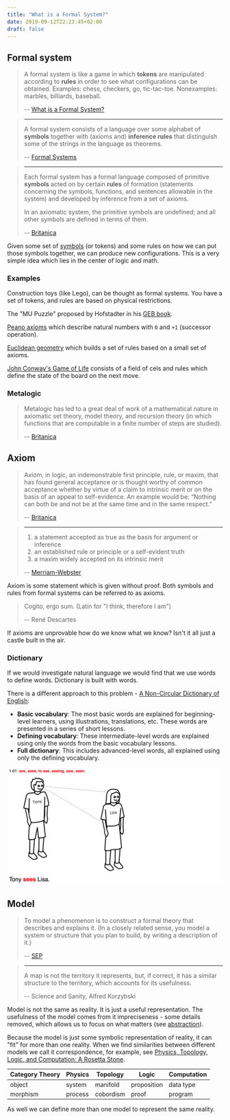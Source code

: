 ```yaml
---
title: "What is a Formal System?"
date: 2019-09-12T22:23:45+02:00
draft: false
---
```


## Formal system

> A formal system is like a game in which **tokens** are manipulated according to **rules** in order to see what configurations can be obtained. Examples: chess, checkers, go, tic-tac-toe. Nonexamples: marbles, billiards, baseball.
>
> -- [What is a Formal System?](https://www.cs.indiana.edu/~port/teach/641/formal.sys.haug.html)

> ---
>
> A formal system consists of a language over some alphabet of **symbols** together with (axioms and) **inference rules** that distinguish some of the strings in the language as theorems.
>
> -- [Formal Systems](https://cs.lmu.edu/~ray/notes/formalsystems/)

> ---
>
> Each formal system has a formal language composed of primitive **symbols** acted on by certain **rules** of formation (statements concerning the symbols, functions, and sentences allowable in the system) and developed by inference from a set of axioms.
>
> In an axiomatic system, the primitive symbols are undefined; and all other symbols are defined in terms of them.
>
> -- [Britanica](https://www.britannica.com/topic/formal-system)

Given some set of [symbols](/posts/symbolic-thinking) (or tokens) and some rules on how we can put those symbols together, we can produce new configurations. This is a very simple idea which lies in the center of logic and math.

### Examples

Construction toys (like Lego), can be thought as formal systems. You have a set of tokens, and rules are based on physical restrictions.

The "MU Puzzle" proposed by Hofstadter in his [GEB book](https://ocw.mit.edu/high-school/humanities-and-social-sciences/godel-escher-bach/video-lectures/lecture-1-video/).

[Peano axioms](https://www.britannica.com/science/Peano-axioms) which describe natural numbers with `0` and `+1` (successor operation).

[Euclidean geometry](https://archive.org/details/firstsixbooksofe00byrn/page/n6) which builds a set of rules based on a small set of axioms.

[John Conway's Game of Life](https://bitstorm.org/gameoflife/) consists of a field of cels and rules which define the state of the board on the next move.

### Metalogic

> Metalogic has led to a great deal of work of a mathematical nature in axiomatic set theory, model theory, and recursion theory (in which functions that are computable in a finite number of steps are studied).
>
> -- [Britanica](https://www.britannica.com/topic/metalogic/Influences-in-other-directions)

## Axiom

> Axiom, in logic, an indemonstrable first principle, rule, or maxim, that has found general acceptance or is thought worthy of common acceptance whether by virtue of a claim to intrinsic merit or on the basis of an appeal to self-evidence. An example would be: “Nothing can both be and not be at the same time and in the same respect.”
>
> -- [Britanica](https://www.britannica.com/topic/axiom)

> ---
>
> 1. a statement accepted as true as the basis for argument or inference
> 2. an established rule or principle or a self-evident truth
> 3. a maxim widely accepted on its intrinsic merit
>
> -- [Merriam-Webster](https://www.merriam-webster.com/dictionary/axiom)

Axiom is some statement which is given without proof. Both symbols and rules from formal systems can be referred to as axioms.

> Cogito, ergo sum. (Latin for "I think, therefore I am")
>
> -- René Descartes

If axioms are unprovable how do we know what we know? Isn't it all just a castle built in the air.

### Dictionary

If we would investigate natural language we would find that we use words to define words. Dictionary is built with words.

There is a different approach to this problem - [A Non-Circular Dictionary of English](http://learnthesewordsfirst.com/about/what-is-a-multi-layer-dictionary.html):

- **Basic vocabulary**: The most basic words are explained for beginning-level learners, using illustrations, translations, etc. These words are presented in a series of short lessons.
- **Defining vocabulary**: These intermediate-level words are explained using only the words from the basic vocabulary lessons.
- **Full dictionary**: This includes advanced-level words, all explained using only the defining vocabulary.

![Tony sees Lisa](./learnthesewordsfirst.png)

## Model

> To model a phenomenon is to construct a formal theory that describes and explains it. (In a closely related sense, you model a system or structure that you plan to build, by writing a description of it.)
>
> -- [SEP](https://plato.stanford.edu/entries/model-theory/)

> ---
>
> A map is not the territory it represents, but, if correct, it has a similar structure to the territory, which accounts for its usefulness.
>
> -- Science and Sanity, Alfred Korzybski

Model is not the same as reality. It is just a useful representation. The usefulness of the model comes from it impreciseness - some details removed, which allows us to focus on what matters (see [abstraction](/posts/abstraction)).

Because the model is just some symbolic representation of reality, it can "fit" for more than one reality. When we find similarities between different models we call it correspondence, for example, see [Physics, Topology, Logic, and Computation: A Rosetta Stone](https://arxiv.org/pdf/0903.0340.pdf).

| Category Theory | Physics | Topology  | Logic       | Computation |
| --------------- | ------- | --------- | ----------- | ----------- |
| object          | system  | manifold  | proposition | data type   |
| morphism        | process | cobordism | proof       | program     |

As well we can define more than one model to represent the same reality.
